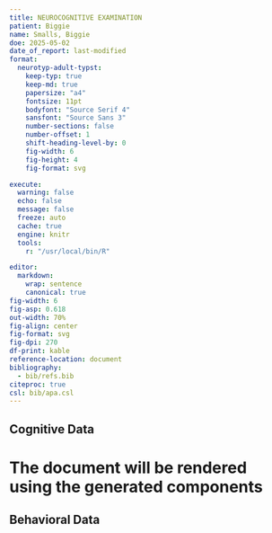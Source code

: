 ```yaml
---
title: NEUROCOGNITIVE EXAMINATION
patient: Biggie
name: Smalls, Biggie
doe: 2025-05-02
date_of_report: last-modified
format:
  neurotyp-adult-typst:
    keep-typ: true
    keep-md: true
    papersize: "a4"
    fontsize: 11pt
    bodyfont: "Source Serif 4"
    sansfont: "Source Sans 3"
    number-sections: false
    number-offset: 1
    shift-heading-level-by: 0
    fig-width: 6
    fig-height: 4
    fig-format: svg

execute:
  warning: false
  echo: false
  message: false
  freeze: auto
  cache: true
  engine: knitr
  tools:
    r: "/usr/local/bin/R"

editor:
  markdown:
    wrap: sentence
    canonical: true
fig-width: 6
fig-asp: 0.618
out-width: 70%
fig-align: center
fig-format: svg
fig-dpi: 270
df-print: kable
reference-location: document
bibliography:
  - bib/refs.bib
citeproc: true
csl: bib/apa.csl
---
```


## Cognitive Data



# The document will be rendered using the generated components

## Behavioral Data
